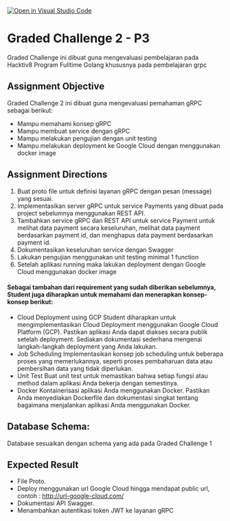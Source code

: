 [![Open in Visual Studio Code](https://classroom.github.com/assets/open-in-vscode-2e0aaae1b6195c2367325f4f02e2d04e9abb55f0b24a779b69b11b9e10269abc.svg)](https://classroom.github.com/online_ide?assignment_repo_id=19958909&assignment_repo_type=AssignmentRepo)
# Graded Challenge 2 - P3

Graded Challenge ini dibuat guna mengevaluasi pembelajaran pada Hacktiv8 Program Fulltime Golang khususnya pada pembelajaran grpc

## Assignment Objective
Graded Challenge 2 ini dibuat guna mengevaluasi pemahaman gRPC sebagai berikut:

- Mampu memahami konsep gRPC
- Mampu membuat service dengan gRPC
- Mampu melakukan pengujian dengan unit testing
- Mampu melakukan deployment ke Google Cloud dengan menggunakan docker image


## Assignment Directions

1. Buat proto file untuk definisi layanan gRPC dengan pesan (message) yang sesuai.
2. Implementasikan server gRPC untuk service Payments yang dibuat pada project sebelumnya menggunakan REST API.
3. Tambahkan service gRPC dan REST API untuk service Payment untuk melihat data payment secara keseluruhan, melihat data payment berdasarkan payment id, dan menghapus data payment berdasarkan payment id.
4. Dokumentasikan keseluruhan service dengan Swagger
5. Lakukan pengujian menggunakan unit testing minimal 1 function
6. Setelah aplikasi running maka lakukan deployment dengan Google Cloud menggunakan docker image


#### Sebagai tambahan dari requirement yang sudah diberikan sebelumnya, Student juga diharapkan untuk memahami dan menerapkan konsep-konsep berikut:
- Cloud Deployment using GCP
Student diharapkan untuk mengimplementasikan Cloud Deployment menggunakan Google Cloud Platform (GCP).
Pastikan aplikasi Anda dapat diakses secara publik setelah deployment.
Sediakan dokumentasi sederhana mengenai langkah-langkah deployment yang Anda lakukan.
- Job Scheduling
Implementasikan konsep job scheduling untuk beberapa proses yang memerlukannya, seperti proses pembaharuan data atau pembersihan data yang tidak diperlukan.
- Unit Test
Buat unit test untuk memastikan bahwa setiap fungsi atau method dalam aplikasi Anda bekerja dengan semestinya.
- Docker
Kontainerisasi aplikasi Anda menggunakan Docker.
Pastikan Anda menyediakan Dockerfile dan dokumentasi singkat tentang bagaimana menjalankan aplikasi Anda menggunakan Docker.

## Database Schema:
Database sesuaikan dengan schema yang ada pada Graded Challenge 1


## Expected Result
- File Proto.
- Deploy menggunakan url Google Cloud hingga mendapat public url,  contoh : http://url-google-cloud.com/
- Dokumentasi API Swagger.
- Menambahkan autentikasi token JWT ke layanan gRPC
